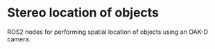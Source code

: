 # Stereo location of objects 

ROS2 nodes for performing spatial location of objects using an OAK-D camera.
